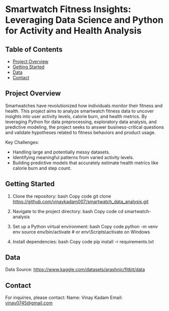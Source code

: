 # Smartwatch Fitness Insights: Leveraging Data Science and Python for Activity and Health Analysis 

## Table of Contents

- [Project Overview](#project-overview)
- [Getting Started](#getting-started)
- [Data](#data)
- [Contact](#contact)

## Project Overview

Smartwatches have revolutionized how individuals monitor their fitness and health. This project aims to analyze smartwatch fitness data to uncover insights into user activity levels, calorie burn, and health metrics. By leveraging Python for data preprocessing, exploratory data analysis, and predictive modeling, the project seeks to answer business-critical questions and validate hypotheses related to fitness behaviors and product usage.

Key Challenges:

- Handling large and potentially messy datasets.
- Identifying meaningful patterns from varied activity levels.
- Building predictive models that accurately estimate health metrics like calorie burn and step count.

## Getting Started

1. Clone the repository:
bash
Copy code
git clone https://github.com/vinaykadam007/smartwatch_data_analysis.git  

2. Navigate to the project directory:
bash
Copy code
cd smartwatch-analysis  

3. Set up a Python virtual environment:
bash
Copy code
python -m venv env 
source env/bin/activate  # or env\Scripts\activate on Windows  

4. Install dependencies:
bash
Copy code
pip install -r requirements.txt  

## Data

Data Source: https://www.kaggle.com/datasets/arashnic/fitbit/data

## Contact

For inquiries, please contact:
Name: Vinay Kadam
Email: vinay0745@gmail.com

